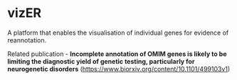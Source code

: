 # vizER
A platform that enables the visualisation of individual genes for evidence of reannotation.  

Related publication - 
**Incomplete annotation of OMIM genes is likely to be limiting the diagnostic yield of genetic testing, particularly for neurogenetic disorders** 
(https://www.biorxiv.org/content/10.1101/499103v1)



